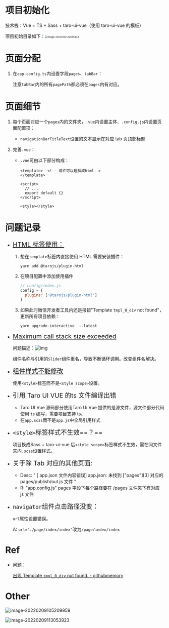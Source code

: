 # 项目初始化

技术栈：Vue + TS + Sass + taro-ui-vue（使用 taro-ui-vue 的模板）

项目初始目录如下：<img src="https://gitee.com/ethereal-bang/images/raw/master/20220122122655.png" alt="image-20220122122655444" style="zoom:53%;" />

# 页面分配

1. 在`app.config.ts`内设置字段`pages`、`tabBar`：

    注意`tabBar`内的所有`pagePath`都必须在`pages`内有对应。



# 页面细节

1. 每个页面对应一个`pages`内的文件夹，`.vue`内设置主体、`.config.js`内设置页面配置项：

    + `navigationBarTitleText`设置的文本显示在对应 tab 页顶部标题

2. 完善`.vue`：

    + `.vue`可由以下部分构成：

        ```vue
        <template>	<!-- 或许可以理解成html-->
        </template>
        
        <script>
          // ...
          export default {}
        </script>
        
        <style></style>
        ```

        

# 问题记录

+ <span style="font-size:20px">[HTML 标签使用：](https://nervjs.github.io/taro/docs/use-h5#%E4%BD%BF%E7%94%A8%E6%96%B9%E6%B3%95)</span>

    1. 想在`template`标签内直接使用 HTML 需要安装插件：

        ```
        yarn add @tarojs/plugin-html
        ```

    2. 在项目配置中添加使用插件

        ```js
        // config/index.js
        config = {
          plugins: ['@tarojs/plugin-html']
        }
        ```

    3. 如果此时微信开发者工具内还是报错"Template `tmpl_0_div` not found"，更新所有项目依赖：

        ```
        yarn upgrade-interactive  --latest
        ```

+ <span style="font-size:20px">[Maximum call stack size exceeded](https://www.jianshu.com/p/1fa961806fcc)</span>

    问题描述：![img](https://upload-images.jianshu.io/upload_images/551421-3f4acde4ab958f93.png?imageMogr2/auto-orient/strip|imageView2/2/w/566/format/webp)

    组件名称与引用的`Slider`组件重名，导致不断循环调用。改变组件名解决。
    
+ <span style="font-size:20px">[组件样式不能修改](https://www.cnblogs.com/fightjianxian/p/11920913.html)</span>

    使用`<style>`标签而不是`<style scope>`设置。

+ <span style="font-size:20px">引用 Taro UI VUE 的ts 文件编译出错</span>

    + Taro UI Vue 源码部分使用Taro Ui Vue 提供的是源文件，源文件部分代码使用 `ts` 编写，需要项目支持 ts。
    + 在`app.scss`而不是`app.js`中全局引用样式

+ <span style="font-size:20px">`<style>`标签样式不生效==？==</span>

    项目换成Sass + taro-ui-vue 后`<style scope>`标签样式不生效，需在同文件夹内`.scss`设置样式。
    
+ <span style="font-size:20px">关于除 Tab 对应的其他页面:</span>

    + Desc: " [ app.json 文件内容错误] app.json: 未找到 ["pages"][3] 对应的 pages/publish/out.js 文件 "
    + R: "app.config.js" pages 字段下每个路径要在 /pages 文件夹下有对应 js 文件
    
+ <span style="font-size:20px">`navigator`组件点击路径没变：</span>

    `url`属性设置错误。

    A: `url="./page/index/index"`改为`/page/index/index`



# Ref

+ 问题：

    [出现 Template `tmpl_0_div` not found. - githubmemory](https://githubmemory.com/repo/NervJS/taro/issues/10539)



# Other

![image-20220209105209959](https://gitee.com/ethereal-bang/images/raw/master/20220209105217.png)

![image-20220209113053923](https://gitee.com/ethereal-bang/images/raw/master/20220209113054.png)